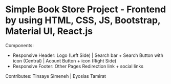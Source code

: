 # Simple Book Store Project - Frontend by using HTML, CSS, JS, Bootstrap, Material UI, React.js

Components:
- Responsive Header: Logo (Left Side) | Search bar + Search Button with icon (Central) | Acount Button + icon (Right Side)
- Responsive Footer: Other Pages Redirection link + social links

Contributes: Tinsaye Simeneh | Eyosias Tamirat